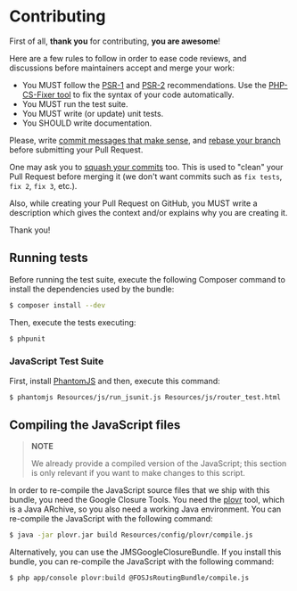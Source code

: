 Contributing
============

First of all, **thank you** for contributing, **you are awesome**!

Here are a few rules to follow in order to ease code reviews, and discussions
before maintainers accept and merge your work:

 * You MUST follow the [PSR-1](http://www.php-fig.org/psr/1/) and
   [PSR-2](http://www.php-fig.org/psr/2/) recommendations. Use the [PHP-CS-Fixer
   tool](http://cs.sensiolabs.org/) to fix the syntax of your code automatically.
 * You MUST run the test suite.
 * You MUST write (or update) unit tests.
 * You SHOULD write documentation.

Please, write [commit messages that make
sense](http://tbaggery.com/2008/04/19/a-note-about-git-commit-messages.html),
and [rebase your branch](http://git-scm.com/book/en/Git-Branching-Rebasing)
before submitting your Pull Request.

One may ask you to [squash your
commits](http://gitready.com/advanced/2009/02/10/squashing-commits-with-rebase.html)
too. This is used to "clean" your Pull Request before merging it (we don't want
commits such as `fix tests`, `fix 2`, `fix 3`, etc.).

Also, while creating your Pull Request on GitHub, you MUST write a description
which gives the context and/or explains why you are creating it.

Thank you!

Running tests
-------------

Before running the test suite, execute the following Composer command to install
the dependencies used by the bundle:

```bash
$ composer install --dev
```

Then, execute the tests executing:

```bash
$ phpunit
```

### JavaScript Test Suite

First, install [PhantomJS](http://phantomjs.org/) and then, execute this command:

```bash
$ phantomjs Resources/js/run_jsunit.js Resources/js/router_test.html
```

Compiling the JavaScript files
------------------------------

> **NOTE**
>
> We already provide a compiled version of the JavaScript; this section is only
> relevant if you want to make changes to this script.

In order to re-compile the JavaScript source files that we ship with this
bundle, you need the Google Closure Tools. You need the
[plovr](http://plovr.com/download.html) tool, which is a Java ARchive, so you
also need a working Java environment. You can re-compile the JavaScript with the
following command:

```bash
$ java -jar plovr.jar build Resources/config/plovr/compile.js
```

Alternatively, you can use the JMSGoogleClosureBundle. If you install this
bundle, you can re-compile the JavaScript with the following command:

```bash
$ php app/console plovr:build @FOSJsRoutingBundle/compile.js
```
